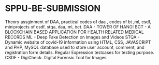 # SPPU-BE-SUBMISSION
Theory assginment of DAA, practical codes of daa , codes of bt ,ml, csdf, miniprojects of csdf, stqa, daa, ml, bct. 
DAA - TOWER OF HANOI
BCT - A BLOCKCHAIN BASED APPLICATION FOR HEALTH RELATED MEDICAL RECORDS
ML - Deep Fake Detection on Images and Videos
STQA - Dynamic website of covid-19 information using HTML, CSS, JAVASCRIPT and PHP, MySQL database
used to store user account, comment, and registration form details. Regular Expression testcases for testing
purpose.
CSDF - DigiCheck: Digital Forensic Tool for Images

